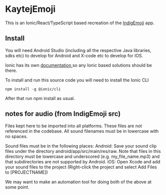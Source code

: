 
# KaytejEmoji


This is an Ionic/React/TypeScript based recreation of the [IndigEmoji](https://github.com/Indigemoji-Australia/indigemoji-app) app. 


## Install

You will need Android Studio (including all the respective Java libraries, sdks etc) to develop for Android and X-code etc to develop for IOS.

Ionic has its own <a href='https://ionicframework.com/docs/'>documentation </a> so any Ionic based solutions should be there.

To install and run this source code you will need to install the Ionic CLI  
```
npm install -g @ionic/cli
```
 
After that run npm install as usual.

## notes for audio (from IndigEmoji src)

Files kept here to be imported into all platforms. These files are not referenced in the codebase.
All sound filenames must be in lowercase with no spaces.

Sound files must be in the following places:
Android: Save your sound clip files under the directory android/app/src/main/res/raw. Note that files in this directory must be lowercase and underscored (e.g. my_file_name.mp3) and that subdirectories are not supported by Android.
iOS: Open Xcode and add your sound files to the project (Right-click the project and select Add Files to [PROJECTNAME])

We may want to make an automation tool for doing both of the above at some point.
